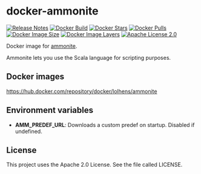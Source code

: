 # docker-ammonite
[![Release Notes](https://img.shields.io/github/release/LolHens/docker-ammonite.svg?maxAge=3600)](https://github.com/LolHens/docker-ammonite/releases/latest)
[![Docker Build](https://img.shields.io/docker/build/lolhens/ammonite)](https://hub.docker.com/repository/docker/lolhens/ammonite)
[![Docker Stars](https://img.shields.io/docker/stars/lolhens/ammonite)](https://hub.docker.com/repository/docker/lolhens/ammonite)
[![Docker Pulls](https://img.shields.io/docker/pulls/lolhens/ammonite)](https://hub.docker.com/repository/docker/lolhens/ammonite)
[![Docker Image Size](https://img.shields.io/docker/image-size/lolhens/ammonite/latest)](https://hub.docker.com/repository/docker/lolhens/ammonite)
[![Docker Image Layers](https://img.shields.io/microbadger/layers/lolhens/ammonite)](https://hub.docker.com/repository/docker/lolhens/ammonite)
[![Apache License 2.0](https://img.shields.io/github/license/LolHens/docker-ammonite.svg?maxAge=3600)](https://www.apache.org/licenses/LICENSE-2.0)

Docker image for [ammonite](http://ammonite.io/).

Ammonite lets you use the Scala language for scripting purposes.

## Docker images
https://hub.docker.com/repository/docker/lolhens/ammonite

## Environment variables
- **AMM_PREDEF_URL**: Downloads a custom predef on startup. Disabled if undefined.

## License
This project uses the Apache 2.0 License. See the file called LICENSE.

